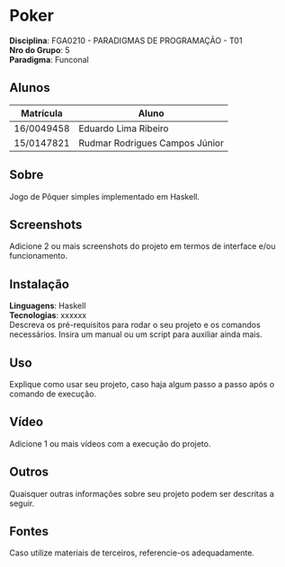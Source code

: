 # Poker

**Disciplina**: FGA0210 - PARADIGMAS DE PROGRAMAÇÃO - T01 <br>
**Nro do Grupo**: 5<br>
**Paradigma**: Funconal<br>

## Alunos
|Matrícula | Aluno |
| -- | -- |
| 16/0049458  | Eduardo Lima Ribeiro |
| 15/0147821 | Rudmar Rodrigues Campos Júnior |

## Sobre 
Jogo de Pôquer simples implementado em Haskell.

## Screenshots
Adicione 2 ou mais screenshots do projeto em termos de interface e/ou funcionamento.

## Instalação 
**Linguagens**: Haskell<br>
**Tecnologias**: xxxxxx<br>
Descreva os pré-requisitos para rodar o seu projeto e os comandos necessários.
Insira um manual ou um script para auxiliar ainda mais.

## Uso 
Explique como usar seu projeto, caso haja algum passo a passo após o comando de execução.

## Vídeo
Adicione 1 ou mais vídeos com a execução do projeto.

## Outros 
Quaisquer outras informações sobre seu projeto podem ser descritas a seguir.

## Fontes
Caso utilize materiais de terceiros, referencie-os adequadamente.
